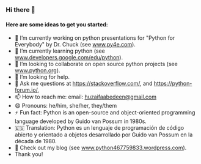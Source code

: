 ### Hi there 👋

#### Here are some ideas to get you started:

- 🔭 I’m currently working on python presentations for "Python for Everybody" by Dr. Chuck (see www.py4e.com).
- 🌱 I’m currently learning python (see www.developers.google.com/edu/python).
- 👯 I’m looking to collaborate on open source python projects (see www.python.org).
- 🤔 I’m looking for help.
- 💬 Ask me questions at https://stackoverflow.com/, and https://python-forum.io/, 
- 📫 How to reach me: email: huzaifaabedeen@gmail.com
- 😄 Pronouns: he/him, she/her, they/them
- ⚡  Fun fact: Python is an open-source and object-oriented programming language developed by Guido van Possum in 1980s.
- 🇪🇸 Translation: Python es un lenguaje de programación de código abierto y orientado a objetos desarrollado por Guido van Possum en la década de 1980.
- 🔗 Check out my blog (see www.python467759833.wordpress.com).
- Thank you!
